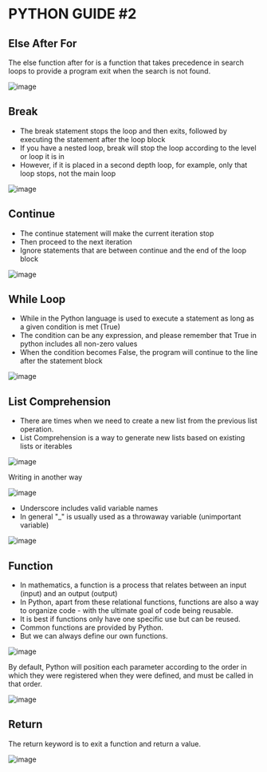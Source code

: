 # PYTHON GUIDE #2

## Else After For
The else function after for is a function that takes precedence in search loops to provide a program exit when the search is not found.

![image](https://github.com/NinysRevalyna/python_guide_2/assets/72516143/edcdd49c-cae7-4168-b004-279dba2dd1cb)

## Break
- The break statement stops the loop and then exits, followed by executing the statement after the loop block
- If you have a nested loop, break will stop the loop according to the level or loop it is in
- However, if it is placed in a second depth loop, for example, only that loop stops, not the main loop

![image](https://github.com/NinysRevalyna/python_guide_2/assets/72516143/5858021f-6955-4b65-a3ce-a3066c27eb55)

## Continue
- The continue statement will make the current iteration stop
- Then proceed to the next iteration
- Ignore statements that are between continue and the end of the loop block

![image](https://github.com/NinysRevalyna/python_guide_2/assets/72516143/b381eca0-ffab-4aa5-a257-658d16579875)

## While Loop
- While in the Python language is used to execute a statement as long as a given condition is met (True)
- The condition can be any expression, and please remember that True in python includes all non-zero values
- When the condition becomes False, the program will continue to the line after the statement block

![image](https://github.com/NinysRevalyna/python_guide_2/assets/72516143/9108e468-335d-4c23-b980-bbcc06c1f0e3)

## List Comprehension
- There are times when we need to create a new list from the previous list operation.
- List Comprehension is a way to generate new lists based on existing lists or iterables

![image](https://github.com/NinysRevalyna/python_guide_2/assets/72516143/75d49cca-f2ea-4ae7-ba21-a93c993494cb)

Writing in another way

![image](https://github.com/NinysRevalyna/python_guide_2/assets/72516143/f46ee5ce-ab64-493f-b381-a00d4f6041e7)

- Underscore includes valid variable names
- In general "_" is usually used as a throwaway variable (unimportant variable)

![image](https://github.com/NinysRevalyna/python_guide_2/assets/72516143/80cebbf6-1b53-42b2-85ec-55a303c118f2)

## Function
- In mathematics, a function is a process that relates between an input (input) and an output (output)
- In Python, apart from these relational functions, functions are also a way to organize code - with the ultimate goal of code being reusable.
- It is best if functions only have one specific use but can be reused.
- Common functions are provided by Python.
- But we can always define our own functions.

![image](https://github.com/NinysRevalyna/python_guide_2/assets/72516143/78fcc3df-fc08-4d48-abd9-6288c158fc82)

By default, Python will position each parameter according to the order in which they were registered when they were defined, and must be called in that order.

![image](https://github.com/NinysRevalyna/python_guide_2/assets/72516143/b4be4704-9637-47c7-9087-4619a9096e3a)

## Return
The return keyword is to exit a function and return a value.

![image](https://github.com/NinysRevalyna/python_guide_2/assets/72516143/a7bdfebf-59ff-4382-818f-7d4ea3dbf79a)




